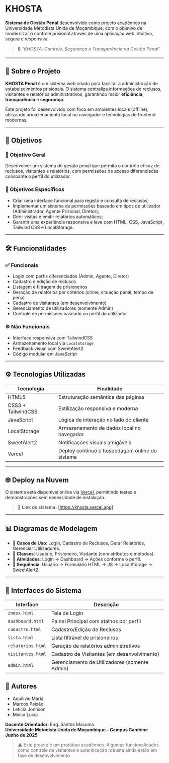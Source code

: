 # KHOSTA

**Sistema de Gestão Penal** desenvolvido como projeto acadêmico na Universidade Metodista Unida de Moçambique, com o objetivo de modernizar o controle prisional através de uma aplicação web intuitiva, segura e responsiva.

> 🔒 _“KHOSTA: Controle, Segurança e Transparência na Gestão Penal”_

---

## 📖 Sobre o Projeto

**KHOSTA Penal** é um sistema web criado para facilitar a administração de estabelecimentos prisionais. O sistema centraliza informações de reclusos, visitantes e relatórios administrativos, garantindo maior **eficiência**, **transparência** e **segurança**.

Este projeto foi desenvolvido com foco em ambientes locais (offline), utilizando armazenamento local no navegador e tecnologias de frontend modernas.

---

## 🎯 Objetivos

### 🎯 Objetivo Geral

Desenvolver um sistema de gestão penal que permita o controlo eficaz de reclusos, visitantes e relatórios, com permissões de acesso diferenciadas consoante o perfil do utilizador.

### 🎯 Objetivos Específicos

- Criar uma interface funcional para registo e consulta de reclusos;
- Implementar um sistema de permissões baseado em tipos de utilizador (Administrador, Agente Prisional, Diretor);
- Gerir visitas e emitir relatórios automáticos;
- Garantir uma experiência responsiva e leve com HTML, CSS, JavaScript, Tailwind CSS e LocalStorage.

---

## 🛠️ Funcionalidades

### ✅ Funcionais

- Login com perfis diferenciados (Admin, Agente, Diretor)
- Cadastro e edição de reclusos
- Listagem e filtragem de prisioneiros
- Geração de relatórios por critérios (crime, situação penal, tempo de pena)
- Cadastro de visitantes (em desenvolvimento)
- Gerenciamento de utilizadores (somente Admin)
- Controle de permissões baseado no perfil do utilizador

### ⚙️ Não Funcionais

- Interface responsiva com TailwindCSS
- Armazenamento local via `LocalStorage`
- Feedback visual com SweetAlert2
- Código modular em JavaScript

---

## ⚙️ Tecnologias Utilizadas

| Tecnologia         | Finalidade                                     |
| ------------------ | ---------------------------------------------- |
| HTML5              | Estruturação semântica das páginas             |
| CSS3 + TailwindCSS | Estilização responsiva e moderna               |
| JavaScript         | Lógica de interação no lado do cliente         |
| LocalStorage       | Armazenamento de dados local no navegador      |
| SweetAlert2        | Notificações visuais amigáveis                 |
| Vercel             | Deploy contínuo e hospedagem online do sistema |

---

## 🌐 Deploy na Nuvem

O sistema está disponível online via [Vercel](https://vercel.com), permitindo testes e demonstrações sem necessidade de instalação.

> 🔗 **Link do sistema:** [https://khosta.vercel.app]

---

## 📊 Diagramas de Modelagem

- **📌 Casos de Uso**: Login, Cadastro de Reclusos, Gerar Relatórios, Gerenciar Utilizadores.
- **📌 Classes**: Usuário, Prisioneiro, Visitante (com atributos e métodos).
- **📌 Atividades**: Login → Dashboard → Ações conforme o perfil.
- **📌 Sequência**: Usuário → Formulário HTML → JS → LocalStorage → SweetAlert2.

---

## 📸 Interfaces do Sistema

| Interface         | Descrição                                     |
| ----------------- | --------------------------------------------- |
| `index.html`      | Tela de Login                                 |
| `dashboard.html`  | Painel Principal com atalhos por perfil       |
| `cadastro.html`   | Cadastro/Edição de Reclusos                   |
| `lista.html`      | Lista filtrável de prisioneiros               |
| `relatorios.html` | Geração de relatórios administrativos         |
| `visitantes.html` | Cadastro de Visitantes (em desenvolvimento)   |
| `admin.html`      | Gerenciamento de Utilizadores (somente Admin) |

## 👥 Autores

- Aquilívio Maria
- Marcos Paixão
- Letícia Jonhson
- Maica Lucía

**Docente Orientador**: Eng. Santos Macuma  
**Universidade Metodista Unida de Moçambique – Campus Cambine**  
**Junho de 2025**

> ⚠️ Este projeto é um protótipo acadêmico. Algumas funcionalidades como controle de visitantes e autenticação robusta ainda estão em fase de desenvolvimento.
